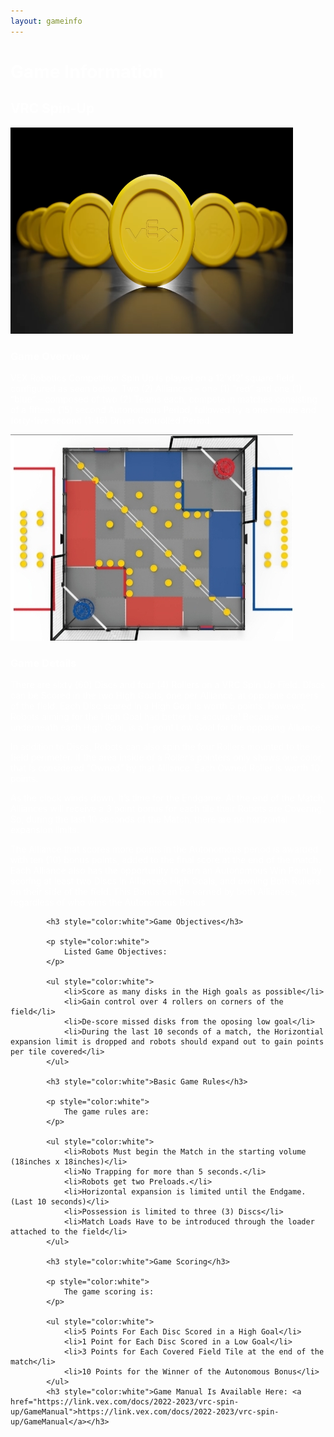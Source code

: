 ```yaml
---
layout: gameinfo
---
```


<h1 style="color:white">Game Information</h1>

<h2 style="color:white">VRC Spin-Up</h2>

<img src="/assets/img/VRCSpin-Up2.png" alt="VRC Spin Up" height="330" width="452">

<h3 style="color:white">Game Overview</h3>

<p style="color:white">
    VEX Robotics Competition Spin Up is played on a 12’x12’ square field configured as seen below. Two (2) Alliances – one (1) “red” and one (1) “blue” – composed of two (2) Teams each, compete in matches consisting of a fifteen (15) second Autonomous Period, followed by a one minute and forty-five second (1:45) Driver Controlled Period.
</p>

<img src="/assets/img/Field-Image.png" alt="VRC Spin Up Field" height="330" width="452">

<h3 style="color:white">Game Details</h3>

<p style="color:white">
    There are sixty (60) Discs and four (4) Rollers on a VRC Spin Up Field. Discs can be Scored in the two High Goals, one per Alliance, at opposite corners of the field.  Each Disc scored in a High Goal is worth 5 points. However, Robots aiming for the High Goal had better be accurate!  Because underneath each High Goal, is a 1-point Low Goal for the opposing Alliance.
    <p style="color:white">
        In addition to Discs, Robots can also spin the four Rollers mounted to the field perimeter.  If the area inside of a Roller’s pointers only shows one color, that is considered “Owned” by that Alliance.  Each Owned Roller is worth 10 points.
        <p style="color:white">
            As the clock winds down, it’s time for the Endgame. At the end of the Match, Alliances will receive a 3 point bonus for each tile their Robots are Covering. So, during the last 10 seconds of the Match, there are no horizontal expansion limits.
            <p style="color:white">
                The Alliance that scores more points in the Autonomous period is awarded with ten (10) bonus points, added to the final score at the end of the match. Each Alliance also has the opportunity to earn an Autonomous Win Point by scoring at least two Discs in Alliance’s High Goals, and owning Both Rollers on their side of the field. This Bonus can be earned by both Alliances, regardless of who wins the Autonomous Bonus
            </p>

            <h3 style="color:white">Game Objectives</h3>

            <p style="color:white">
                Listed Game Objectives:
            </p>

            <ul style="color:white">
                <li>Score as many disks in the High goals as possible</li>
                <li>Gain control over 4 rollers on corners of the field</li>
                <li>De-score missed disks from the oposing low goal</li>
                <li>During the last 10 seconds of a match, the Horizontial expansion limit is dropped and robots should expand out to gain points per tile covered</li>
            </ul>

            <h3 style="color:white">Basic Game Rules</h3>

            <p style="color:white">
                The game rules are:
            </p>

            <ul style="color:white">
                <li>Robots Must begin the Match in the starting volume (18inches x 18inches)</li>
                <li>No Trapping for more than 5 seconds.</li>
                <li>Robots get two Preloads.</li>
                <li>Horizontal expansion is limited until the Endgame. (Last 10 seconds)</li>
                <li>Possession is limited to three (3) Discs</li>
                <li>Match Loads Have to be introduced through the loader attached to the field</li>
            </ul>

            <h3 style="color:white">Game Scoring</h3>

            <p style="color:white">
                The game scoring is:
            </p>

            <ul style="color:white">
                <li>5 Points For Each Disc Scored in a High Goal</li>
                <li>1 Point for Each Disc Scored in a Low Goal</li>
                <li>3 Points for Each Covered Field Tile at the end of the match</li>
                <li>10 Points for the Winner of the Autonomous Bonus</li>
            </ul>
            <h3 style="color:white">Game Manual Is Available Here: <a href="https://link.vex.com/docs/2022-2023/vrc-spin-up/GameManual">https://link.vex.com/docs/2022-2023/vrc-spin-up/GameManual</a></h3>